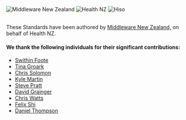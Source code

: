 <!---
The contents of this page is displayed on the deployed website at /community/contributors
-->

<div style={{ textAlign: 'left' }}>
  <div style={{ display: 'flex', flexDirection: 'row', justifyContent: 'left', gap: '80px', padding: '20px' }}>
    <img src="/standards-template/img/mwnz.svg" alt="Middleware New Zealand"  style={{ width: '10%' }} />
    <img src="/standards-template/img/two.svg" alt="Health NZ"  style={{ width: '25%' }} />
    <img src="/standards-template/img/hiso-logo.png" alt="Hiso"  style={{ width: '25%', height:'30%' }} />
  </div>
  <br/>
  <p>These Standards have been authored by <a href="https://www.middleware.co.nz/">Middleware New Zealand,</a> on behalf of Health NZ.</p>
</div>

#### We thank the following individuals for their significant contributions:

* [Swithin Foote](https://github.com/swithinfoote)
* [Tina Groark](https://github.com/tinagroark)
* [Chris Solomon](https://github.com/ooolmn)
* [Kyle Martin](https://github.com/kyle-mwnz)
* [Steve Pratt](https://github.com/steveprattmwnz)
* [David Grainger](https://github.com/dgrainge-mwnz)
* [Chris Watts](https://github.com/ChrisSquats)
* [Felix Shi](https://github.com/felix-tewhatuora)
* [Daniel Thompson](https://github.com/daniel-thomson)

